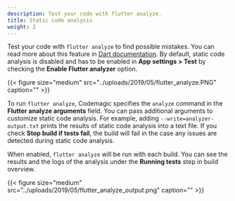 ```yaml
---
description: Test your code with flutter analyze.
title: Static code analysis
weight: 2
---
```


Test your code with `flutter analyze` to find possible mistakes. You can read more about this feature in [Dart documentation](https://dart.dev/guides/language/analysis-options). By default, static code analysis is disabled and has to be enabled in **App settings > Test** by checking the **Enable Flutter analyzer** option.

{{< figure size="medium" src="../uploads/2019/05/flutter_analyze.PNG" caption="" >}}

To run `flutter analyze`, Codemagic specifies the `analyze` command in the **Flutter analyze arguments** field. You can pass additional arguments to customize static code analysis. For example, adding `--write=analyzer-output.txt` prints the results of static code analysis into a text file. If you check **Stop build if tests fail**, the build will fail in the case any issues are detected during static code analysis.

When enabled, `flutter analyze` will be run with each build. You can see the results and the logs of the analysis under the **Running tests** step in build overview.

{{< figure size="medium" src="../uploads/2019/05/flutter_analyze_output.png" caption="" >}}
